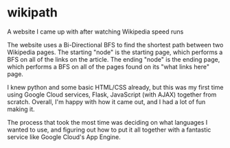 # wikipath
A website I came up with after watching Wikipedia speed runs

The website uses a Bi-Directional BFS to find the shortest path between two Wikipedia pages.
The starting "node" is the starting page, which performs a BFS on all of the links on the article.
The ending "node" is the ending page, which performs a BFS on all of the pages found on its "what links here" page.

I knew python and some basic HTML/CSS already, but this was my first time using Google Cloud services, Flask, JavaScript (with AJAX) together from scratch. 
Overall, I'm happy with how it came out, and I had a lot of fun making it.

The process that took the most time was deciding on what languages I wanted to use, 
and figuring out how to put it all together with a fantastic service like Google Cloud's App Engine.
